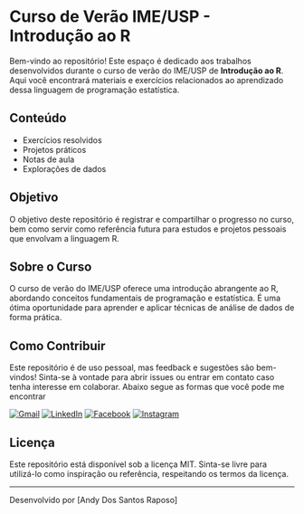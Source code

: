 
 <h1>Curso de Verão IME/USP - Introdução ao R</h1>

  <p>Bem-vindo ao repositório! Este espaço é dedicado aos trabalhos desenvolvidos durante o curso de verão do IME/USP de <strong>Introdução ao R</strong>. Aqui você encontrará materiais e exercícios relacionados ao aprendizado dessa linguagem de programação estatística.</p>

  <h2>Conteúdo</h2>
    <ul>
        <li>Exercícios resolvidos</li>
        <li>Projetos práticos</li>
        <li>Notas de aula</li>
        <li>Explorações de dados</li>
    </ul>

  <h2>Objetivo</h2>
    <p>O objetivo deste repositório é registrar e compartilhar o progresso no curso, bem como servir como referência futura para estudos e projetos pessoais que envolvam a linguagem R.</p>

   <h2>Sobre o Curso</h2>
    <p>O curso de verão do IME/USP oferece uma introdução abrangente ao R, abordando conceitos fundamentais de programação e estatística. É uma ótima oportunidade para aprender e aplicar técnicas de análise de dados de forma prática.</p>

  <h2>Como Contribuir</h2>
    <p>Este repositório é de uso pessoal, mas feedback e sugestões são bem-vindos! Sinta-se à vontade para abrir issues ou entrar em contato caso tenha interesse em colaborar. Abaixo segue as formas que você pode me encontrar
    </p>

<p align="left">
  <a href="#" title="Gmail">
  <img src="https://img.shields.io/badge/-Gmail-FF0000?style=flat-square&labelColor=FF0000&logo=gmail&logoColor=white&link=mailto:contate.raposo@gmail.com" alt="Gmail"/></a>
  <a href="#" title="LinkedIn">
  <img src="https://img.shields.io/badge/-Linkedin-0e76a8?style=flat-square&logo=Linkedin&logoColor=white&link=https://www.linkedin.com/in/andy-raposo/" alt="LinkedIn"/></a>
  <a href="#" title="Twitter">
  <img src="https://img.shields.io/badge/-Facebook-3b5998?style=flat-square&labelColor=3b5998&logo=facebook&logoColor=white&link=LINK-DO-SEU-FACEBOOK" alt="Facebook"/></a>
  <a href="#" title="Instagram">
  <img src="https://img.shields.io/badge/-Instagram-DF0174?style=flat-square&labelColor=DF0174&logo=instagram&logoColor=white&link=https://www.instagram.com/nerdyshittt/" alt="Instagram"/></a>
</p>

  <h2>Licença</h2>
    <p>Este repositório está disponível sob a licença MIT. Sinta-se livre para utilizá-lo como inspiração ou referência, respeitando os termos da licença.</p>

  <hr>
    <footer>
        <p>Desenvolvido por [Andy Dos Santos Raposo]</p>
    </footer>
</body>
</html>
